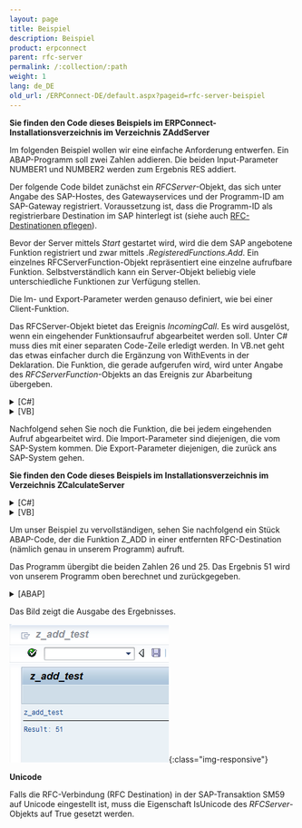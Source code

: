 ```yaml
---
layout: page
title: Beispiel
description: Beispiel
product: erpconnect
parent: rfc-server
permalink: /:collection/:path
weight: 1
lang: de_DE
old_url: /ERPConnect-DE/default.aspx?pageid=rfc-server-beispiel
---
```


**Sie finden den Code dieses Beispiels im ERPConnect-Installationsverzeichnis im Verzeichnis ZAddServer** 

Im folgenden Beispiel wollen wir eine einfache Anforderung entwerfen. Ein ABAP-Programm soll zwei Zahlen addieren. Die beiden Input-Parameter NUMBER1 und NUMBER2 werden zum Ergebnis RES addiert.

Der folgende Code bildet zunächst ein *RFCServer*-Objekt, das sich unter Angabe des SAP-Hostes, des Gatewayservices und der Programm-ID am SAP-Gateway registriert. Voraussetzung ist, dass die Programm-ID als registrierbare Destination im SAP hinterlegt ist (siehe auch [RFC-Destinationen pflegen](../administration/rfc-destinationen-pflegen)).

Bevor der Server mittels *Start* gestartet wird, wird die dem SAP angebotene Funktion registriert und zwar mittels *.RegisteredFunctions.Add*. Ein einzelnes RFCServerFunction-Objekt repräsentiert eine einzelne aufrufbare Funktion. Selbstverständlich kann ein Server-Objekt beliebig viele unterschiedliche Funktionen zur Verfügung stellen.

Die Im- und Export-Parameter werden genauso definiert, wie bei einer Client-Funktion.

Das RFCServer-Objekt bietet das Ereignis *IncomingCall*. Es wird ausgelöst, wenn ein eingehender Funktionsaufruf abgearbeitet werden soll. Unter C# muss dies mit einer separaten Code-Zeile erledigt werden. In VB.net geht das etwas einfacher durch die Ergänzung von WithEvents in der Deklaration. Die Funktion, die gerade aufgerufen wird, wird unter Angabe des *RFCServerFunction*-Objekts an das Ereignis zur Abarbeitung übergeben.

<details>
<summary>[C#]</summary>
{% highlight csharp %}
using ERPConnect; 
  
static void Main(string[] args) 
{ 
   RFCServer s = new RFCServer();
   s.GatewayHost = "hamlet"; 
   s.GatewayService = "sapgw11"; 
   s.ProgramID = "ERPTEST"; 
   s.IncomingCall+=new ERPConnect.RFCServer.OnIncomingCall(s_IncomingCall); 
   RFCServerFunction f = s.RegisteredFunctions.Add("Z_ADD"); 
   f.Imports.Add("NUMBER1",RFCTYPE.INT); 
   f.Imports.Add("NUMBER2",RFCTYPE.INT); 
   f.Exports.Add("RES",RFCTYPE.INT); 
  
   s.Start(); 
  
   Console.Write( "Server is running. Press any key to exit."); 
   Console.ReadLine(); 
}
{% endhighlight %}
</details>

<details>
<summary>[VB]</summary>
{% highlight visualbasic %}
Imports ERPConnect 
  
Module Module1 
   Dim WithEvents s As New RFCServer 
  
   Sub Main() 
      ' define server object 
      s.GatewayHost = "hamlet" 
      s.GatewayService = "sapgw11" 
      s.ProgramID = "ERPTEST" 
  
      ' deifne regsitered function 
      Dim f As RFCServerFunction f = s.RegisteredFunctions.Add("Z_ADD") 
      f.Imports.Add("NUMBER1", RFCTYPE.INT) 
      f.Imports.Add("NUMBER2", RFCTYPE.INT) 
      f.Exports.Add("RES", RFCTYPE.INT) 
        
      ' start server s.Start() 
  
      Console.Write( _ "Server is started. Please press any key to stop.") 
      Console.ReadLine() 
   End Sub
{% endhighlight %}
</details>

Nachfolgend sehen Sie noch die Funktion, die bei jedem eingehenden Aufruf abgearbeitet wird. Die Import-Parameter sind diejenigen, die vom SAP-System kommen. Die Export-Parameter diejenigen, die zurück ans SAP-System gehen.

**Sie finden den Code dieses Beispiels im Installationsverzeichnis im Verzeichnis ZCalculateServer**

<details>
<summary>[C#]</summary>
{% highlight csharp %}
private static void s_IncomingCall(RFCServer Sender, RFCServerFunction CalledFunction) 
{ 
   if (CalledFunction.FunctionName=="Z_ADD") 
   { 
      Int32 i1 = (Int32)CalledFunction.Imports["NUMBER1"].ParamValue; 
      Int32 i2 = (Int32)CalledFunction.Imports["NUMBER2"].ParamValue; 
      Int32 erg = i1 + i2; 
      CalledFunction.Exports["RES"].ParamValue = erg; 
      Console.WriteLine("Incoming Call"); 
   } 
   Else 
      throw new ERPConnect.ERPException("Function unknown"); 
}
{% endhighlight %}
</details>

<details>
<summary>[VB]</summary>
{% highlight visualbasic %}
Private Sub s_IncomingCall( ByVal Sender As _
   ERPConnect.RFCServer, _ 
   ByVal CalledFunction As ERPConnect.RFCServerFunction) _ 
   Handles s.IncomingCall 
  
      Dim i1 As Int32 
      i1 = CalledFunction.Imports("NUMBER1").ParamValue 
      Dim i2 As Int32 
      i2 = CalledFunction.Imports("NUMBER2").ParamValue 
      Dim res As Int32 
      res = i1 + i2 
      CalledFunction.Exports("RES").ParamValue = res 
      Console.WriteLine("Incoming Call") 
End Sub
{% endhighlight %}
</details>

Um unser Beispiel zu vervollständigen, sehen Sie nachfolgend ein Stück ABAP-Code, der die Funktion Z_ADD in einer entfernten RFC-Destination (nämlich genau in unserem Programm) aufruft.

Das Programm übergibt die beiden Zahlen 26 und 25. Das Ergebnis 51 wird von unserem Programm oben berechnet und zurückgegeben.


<details>
<summary>[ABAP]</summary>
{% highlight csharp %}
REPORT z_add_test 
. 
  	
DATA result TYPE i.
CALL FUNCTION 'Z_ADD' DESTINATION 'ERPTEST' 
   EXPORTING 
      number1 = 26 
      number2 = 25 
   IMPORTING 
      res = result. 
   WRITE: / 'Result: ', result.
{% endhighlight %}
</details>

Das Bild zeigt die Ausgabe des Ergebnisses.

![RFCServer-Console](/img/content/RFCServer-Console.png){:class="img-responsive"}

**Unicode**

Falls die RFC-Verbindung (RFC Destination) in der SAP-Transaktion SM59 auf Unicode eingestellt ist, muss die Eigenschaft IsUnicode des *RFCServer*-Objekts auf True gesetzt werden. 